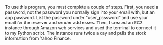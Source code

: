 To use this program, you must complete a couple of steps. First, you need a password, not the password you normally sign into your email with, but an app password. List the password under "user_password" and use your email for the receiver and sender addresses. Then, I created an EC2 instance through Amazon web services and used the terminal to connect it to my Python script. The instance runs twice a day and pulls the stock information from Yahoo Finance.
